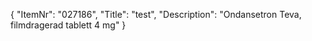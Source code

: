 {
  "ItemNr": "027186",
  "Title": "test",
  "Description": "Ondansetron Teva, filmdragerad tablett 4 mg"
}